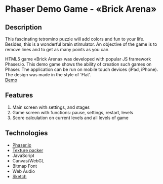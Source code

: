 Phaser Demo Game - «Brick Arena»
====================================================
Description
--------
This fascinating tetromino puzzle will add colors and fun to your life. Besides, this is a wonderful brain stimulator. An objective of the game is to remove lines and to get as many points as you can.

HTML5 game «Brick Arena» was  developed with popular JS framework Phaser.io. This demo game shows the ability of creation such games on Phaser. The application can be run on mobile touch devices (iPad, iPhone). The design was made in the style of 'Flat'.</br> [Demo](https://nixsolutions.github.io/demo-phaser-tetris)


Features
--------

1. Main screen with settings, and stages
2. Game screen with functions: pause, settings, restart, levels
3. Score calculation on current levels and all levels of game

Technologies
------------

* [Phaser.io](https://phaser.io/)
* [Texture packer](https://www.codeandweb.com/texturepacker)
* JavaScript
* Canvas/WebGL
* Bitmap Font
* Web Audio
* [Sketch](https://www.sketchapp.com/)
